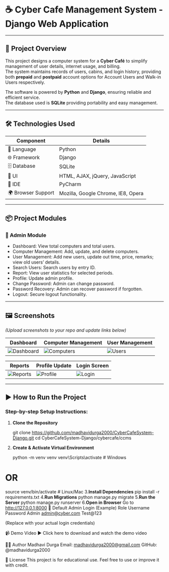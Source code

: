 # ☕ Cyber Cafe Management System - Django Web Application

---

## 🚀 Project Overview

This project designs a computer system for a **Cyber Café** to simplify management of user details, internet usage, and billing.  
The system maintains records of users, cabins, and login history, providing both **prepaid** and **postpaid** account options for Account Users and Walk-in Users respectively.

The software is powered by **Python** and **Django**, ensuring reliable and efficient service.  
The database used is **SQLite** providing portability and easy management.

---

## 🛠️ Technologies Used

| Component        | Details                                     |
|------------------|---------------------------------------------|
| 🐍 Language      | Python                                      |
| 🌐 Framework     | Django                                      |
| 🗄️ Database     | SQLite                                      |
| 🎨 UI            | HTML, AJAX, jQuery, JavaScript              |
| 🧠 IDE           | PyCharm                                     |
| 🌍 Browser Support| Mozilla, Google Chrome, IE8, Opera          |

---

## 📦 Project Modules

### 🔐 Admin Module
- Dashboard: View total computers and total users.
- Computer Management: Add, update, and delete computers.
- User Management: Add new users, update out time, price, remarks; view old users’ details.
- Search Users: Search users by entry ID.
- Report: View user statistics for selected periods.
- Profile: Update admin profile.
- Change Password: Admin can change password.
- Password Recovery: Admin can recover password if forgotten.
- Logout: Secure logout functionality.

---

## 🖼️ Screenshots

*(Upload screenshots to your repo and update links below)*

| Dashboard          | Computer Management      | User Management        |
|--------------------|-------------------------|-----------------------|
| ![Dashboard](link) | ![Computers](link)      | ![Users](link)        |

| Reports            | Profile Update          | Login Screen           |
|--------------------|-------------------------|-----------------------|
| ![Reports](link)   | ![Profile](link)        | ![Login](link)        |

---

## ▶️ How to Run the Project

### Step-by-step Setup Instructions:

1. **Clone the Repository**

   git clone https://github.com/madhavidurga2000/CyberCafeSystem-Django.git
   cd CyberCafeSystem-Django/cybercafe/ccms
2. **Create & Activate Virtual Environment**
   
   python -m venv venv
venv\Scripts\activate  # Windows
# OR
source venv/bin/activate  # Linux/Mac
3.**Install Dependencies**
  pip install -r requirements.txt
4.**Run Migrations**
python manage.py migrate
5.**Run the Server**
python manage.py runserver
6.**Open in Browser**
Go to http://127.0.0.1:8000
🔑 Default Admin Login (Example)
Role	Username	Password
Admin	admin@cyber.com	Test@123

(Replace with your actual login credentials)

📹 Demo Video
▶️ Click here to download and watch the demo video

👩‍💻 Author
Madhavi Durga
Email: madhavidurga2000@gmail.com
GitHub: @madhavidurga2000

📄 License
This project is for educational use. Feel free to use or improve it with credit.








